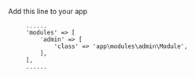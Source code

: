 Add this line to your app
```
     ......
     'modules' => [
         'admin' => [
             'class' => 'app\modules\admin\Module',
         ],
     ],
     ......
```